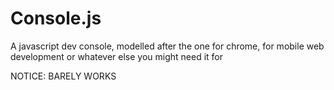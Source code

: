 # Console.js
A javascript dev console, modelled after the one for chrome, for mobile web development or whatever else you might need it for

NOTICE: BARELY WORKS
